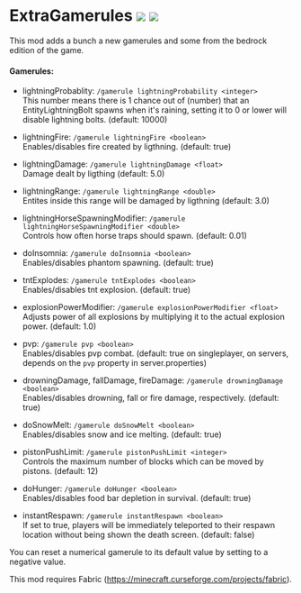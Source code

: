 ExtraGamerules [![](http://cf.way2muchnoise.eu/full_310323_downloads.svg)](https://minecraft.curseforge.com/projects/extragamerules)
[![](http://cf.way2muchnoise.eu/versions/For%20MC_310323_all.svg)](https://minecraft.curseforge.com/projects/extragamerules)
=========================

This mod adds a bunch a new gamerules and some from the bedrock edition of the game.

#### Gamerules:

- lightningProbablity: `/gamerule lightningProbability <integer>`  
This number means there is 1 chance out of (number) that an EntityLightningBolt spawns when it's raining, setting it to 0 or lower will disable lightning bolts. (default: 10000)

- lightningFire: `/gamerule lightningFire <boolean>`  
Enables/disables fire created by ligthning. (default: true)

- lightningDamage: `/gamerule lightningDamage <float>`  
Damage dealt by ligthing (default: 5.0)

- lightningRange: `/gamerule lightningRange <double>`  
Entites inside this range will be damaged by ligthning (default: 3.0)

- lightningHorseSpawningModifier:  `/gamerule lightningHorseSpawningModifier <double>`  
Controls how often horse traps should spawn. (default: 0.01)

- doInsomnia:  `/gamerule doInsomnia <boolean>`  
Enables/disables phantom spawning. (default: true)

- tntExplodes:  `/gamerule tntExplodes <boolean>`  
Enables/disables tnt explosion. (default: true)

- explosionPowerModifier:  `/gamerule explosionPowerModifier <float>`  
Adjusts power of all explosions by multiplying it to the actual explosion power. (default: 1.0)

- pvp:  `/gamerule pvp <boolean>`  
Enables/disables pvp combat. (default: true on singleplayer, on servers, depends on the `pvp` property in server.properties)

- drowningDamage, fallDamage, fireDamage:  `/gamerule drowningDamage <boolean>`  
Enables/disables drowning, fall or fire damage, respectively. (default: true)

- doSnowMelt:  `/gamerule doSnowMelt <boolean>`  
Enables/disables snow and ice melting. (default: true)

- pistonPushLimit: `/gamerule pistonPushLimit <integer>`  
Controls the maximum number of blocks which can be moved by pistons. (default: 12)

- doHunger:  `/gamerule doHunger <boolean>`  
Enables/disables food bar depletion in survival. (default: true)

- instantRespawn:  `/gamerule instantRespawn <boolean>`  
If set to true, players will be immediately teleported to their respawn location without being shown the death screen. (default: false)

You can reset a numerical gamerule to its default value by setting to a negative value.

This mod requires Fabric (https://minecraft.curseforge.com/projects/fabric).
